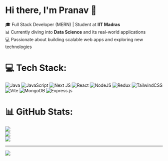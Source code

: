 # Hi there, I'm Pranav 👋

🎓 Full Stack Developer (MERN) | Student at **IIT Madras**  
📊 Currently diving into **Data Science** and its real-world applications  
💻 Passionate about building scalable web apps and exploring new technologies


# 💻 Tech Stack:
![Java](https://img.shields.io/badge/java-%23ED8B00.svg?style=for-the-badge&logo=openjdk&logoColor=white) ![JavaScript](https://img.shields.io/badge/javascript-%23323330.svg?style=for-the-badge&logo=javascript&logoColor=%23F7DF1E) ![Next JS](https://img.shields.io/badge/Next-black?style=for-the-badge&logo=next.js&logoColor=white) ![React](https://img.shields.io/badge/react-%2320232a.svg?style=for-the-badge&logo=react&logoColor=%2361DAFB) ![NodeJS](https://img.shields.io/badge/node.js-6DA55F?style=for-the-badge&logo=node.js&logoColor=white) ![Redux](https://img.shields.io/badge/redux-%23593d88.svg?style=for-the-badge&logo=redux&logoColor=white) ![TailwindCSS](https://img.shields.io/badge/tailwindcss-%2338B2AC.svg?style=for-the-badge&logo=tailwind-css&logoColor=white) ![Vite](https://img.shields.io/badge/vite-%23646CFF.svg?style=for-the-badge&logo=vite&logoColor=white) ![MongoDB](https://img.shields.io/badge/MongoDB-%234ea94b.svg?style=for-the-badge&logo=mongodb&logoColor=white) ![Express.js](https://img.shields.io/badge/express.js-%23404d59.svg?style=for-the-badge&logo=express&logoColor=%2361DAFB)
# 📊 GitHub Stats:
![](https://github-readme-stats.vercel.app/api?username=Pranav-Mahitkar&theme=default&hide_border=false&include_all_commits=false&count_private=false)<br/>
![](https://nirzak-streak-stats.vercel.app/?user=Pranav-Mahitkar&theme=default&hide_border=false)<br/>
![](https://github-readme-stats.vercel.app/api/top-langs/?username=Pranav-Mahitkar&theme=default&hide_border=false&include_all_commits=false&count_private=false&layout=compact)

---
[![](https://visitcount.itsvg.in/api?id=Pranav-Mahitkar&icon=0&color=12)](https://visitcount.itsvg.in)

<!-- Proudly created with GPRM ( https://gprm.itsvg.in ) -->

